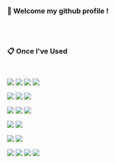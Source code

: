 ###  :wave: Welcome my github profile !

  
 <br/>
 <br/>
  
###  :clipboard: Once I've Used 
  
 <br/>
  
<img src="https://img.shields.io/badge/Python-3776AB?style=for-the-badge&logo=Python&logoColor=white"> </a>
<img src="https://img.shields.io/badge/c++-00599C?style=for-the-badge&logo=cplusplus&logoColor=white"> </a>
<img src="https://img.shields.io/badge/c-A8B9CC?style=for-the-badge&logo=c&logoColor=white"> </a>
<img src="https://img.shields.io/badge/JAVA-007396?style=for-the-badge&logo=OpenJDK&logoColor=white"> <br>

<img src="https://img.shields.io/badge/HTML5-E34F26?style=for-the-badge&logo=HTML5&logoColor=white"> </a>
<img src="https://img.shields.io/badge/JavaScript-F7DF1E?style=for-the-badge&logo=JavaScript&logoColor=white"> </a>
<img src="https://img.shields.io/badge/CSS-1572B6?style=for-the-badge&logo=CSS3&logoColor=white"> <br>

<img src="https://img.shields.io/badge/MySQL-4479A1?style=for-the-badge&logo=MySQL&logoColor=white"> </a>
<img src="https://img.shields.io/badge/Oracle-F80000?style=for-the-badge&logo=Oracle&logoColor=white"> </a>
<img src="https://img.shields.io/badge/mongodb-47A248?style=for-the-badge&logo=mongodb&logoColor=white"> <br>

<img src="https://img.shields.io/badge/Apache Spark-E25A1C?style=for-the-badge&logo=Apache Spark&logoColor=white"> </a>
<img src="https://img.shields.io/badge/Apache Hadoop-66CCFF?style=for-the-badge&logo=Apache%20Hadoop&logoColor=white"/> <br>

<img src="https://img.shields.io/badge/logstash-005571?style=for-the-badge&logo=logstash&logoColor=white"> </a>
<img src="https://img.shields.io/badge/elasticsearch-005571?style=for-the-badge&logo=elasticsearch&logoColor=white"> <br>

<img src="https://img.shields.io/badge/Linux-FCC624?style=for-the-badge&logo=Linux&logoColor=white"/> </a>
<img src="https://img.shields.io/badge/Ubuntu-E95420?style=for-the-badge&logo=Ubuntu&logoColor=white"/> </a>
<img src="https://img.shields.io/badge/aws-232F3E?style=for-the-badge&logo=Amazon aws&logoColor=white"> </a>
<img src="https://img.shields.io/badge/github-181717?style=for-the-badge&logo=github&logoColor=white">

 
   <br/>
   <br/>
